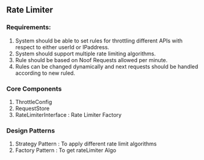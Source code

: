 ## Rate Limiter

### Requirements:
1. System should be able to set rules for throttling different APIs with respect to either userId or IPaddress.
2. System should support multiple rate limiting algorithms.
3. Rule should be based on Noof Requests allowed per minute.
4. Rules can be changed dynamically and next requests should be handled according to new ruled.

### Core Components
1. ThrottleConfig
2. RequestStore
3. RateLimiterInterface : Rate Limiter Factory

### Design Patterns
1. Strategy Pattern : To apply different rate limit algorithms
2. Factory Pattern : To get rateLimiter Algo